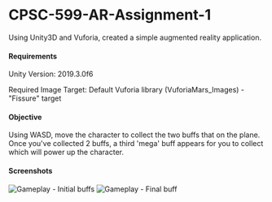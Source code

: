 # CPSC-599-AR-Assignment-1
Using Unity3D and Vuforia, created a simple augmented reality application.  

#### Requirements

Unity Version: 2019.3.0f6

Required Image Target: Default Vuforia library (VuforiaMars_Images) -  "Fissure" target

#### Objective

Using WASD, move the character to collect the two buffs that on the plane. Once you've collected 2 buffs, a third 'mega' buff appears for you to collect which will power up the character. 

#### Screenshots

![Gameplay - Initial buffs](https://media.githubusercontent.com/media/chriscsq/CPSC-599-AR-Assignment-1/master/screenshot1.PNG)
![Gameplay - Final buff](https://raw.githubusercontent.com/chriscsq/CPSC-599-AR-Assignment-1/master/screenshot2.PNG)
